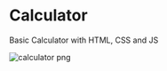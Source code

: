 # Calculator
Basic Calculator with HTML, CSS and JS

![calculator png](https://user-images.githubusercontent.com/61171975/106523283-a255df80-64bf-11eb-9a6d-2d5d5bc7da1d.png)
